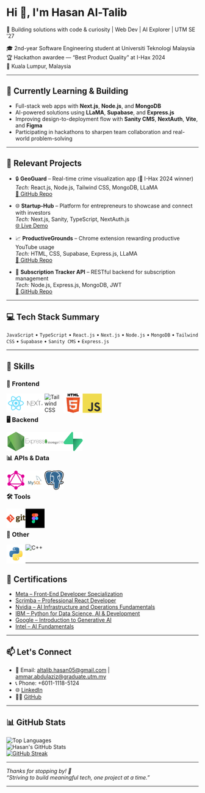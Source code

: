 # Hi 👋, I'm Hasan Al-Talib  

🚀 Building solutions with code & curiosity | Web Dev | AI Explorer | UTM SE '27  

🎓 2nd-year Software Engineering student at Universiti Teknologi Malaysia 
🏆 Hackathon awardee — “Best Product Quality” at I-Hax 2024  
📍 Kuala Lumpur, Malaysia  

---

## 🌱 Currently Learning & Building
- Full-stack web apps with **Next.js**, **Node.js**, and **MongoDB**
- AI-powered solutions using **LLaMA**, **Supabase**, and **Express.js**
- Improving design-to-deployment flow with **Sanity CMS**, **NextAuth**, **Vite**, and **Figma**
- Participating in hackathons to sharpen team collaboration and real-world problem-solving

---

## 🚀 Relevant Projects

- 🔒 **GeoGuard** – Real-time crime visualization app (🏅 I-Hax 2024 winner)  
  *Tech:* React.js, Node.js, Tailwind CSS, MongoDB, LLaMA  
  [🔗 GitHub Repo](https://github.com/KaifHalak/I-HAX-Team-IT-Support)

- 🌐 **Startup-Hub** – Platform for entrepreneurs to showcase and connect with investors  
  *Tech:* Next.js, Sanity, TypeScript, NextAuth.js  
  [🌐 Live Demo](https://nextjs-full-stack-app-9bi4-60jowrpqp-hasanammar05s-projects.vercel.app/)

- 📈 **ProductiveGrounds** – Chrome extension rewarding productive YouTube usage  
  *Tech:* HTML, CSS, Supabase, Express.js, LLaMA  
  [🔗 GitHub Repo](https://github.com/HasanAmmar05/Supabase-Hackathon)

- 🧾 **Subscription Tracker API** – RESTful backend for subscription management  
  *Tech:* Node.js, Express.js, MongoDB, JWT  
  [🔗 GitHub Repo](https://github.com/HasanAmmar05/Subscription-Tracker-API)

---

## 💻 Tech Stack Summary  
`JavaScript` • `TypeScript` • `React.js` • `Next.js` • `Node.js` • `MongoDB` • `Tailwind CSS` • `Supabase` • `Sanity CMS` • `Express.js`

---

## 🧠 Skills

### 🎨 Frontend
<img align="left" alt="ReactJS" width="50px" src="https://raw.githubusercontent.com/github/explore/main/topics/react/react.png" />
<img align="left" alt="Next.js" width="50px" src="https://raw.githubusercontent.com/github/explore/main/topics/nextjs/nextjs.png" />
<img align="left" alt="Tailwind CSS" width="50px" src="https://upload.wikimedia.org/wikipedia/commons/d/d5/Tailwind_CSS_Logo.svg" />
<img align="left" alt="HTML5" width="50px" src="https://raw.githubusercontent.com/github/explore/main/topics/html/html.png" />
<img align="left" alt="JavaScript" width="50px" src="https://raw.githubusercontent.com/github/explore/main/topics/javascript/javascript.png" />
<br/><br/>

### 🖥️ Backend
<img align="left" alt="Node.js" width="50px" src="https://raw.githubusercontent.com/github/explore/main/topics/nodejs/nodejs.png" />
<img align="left" alt="Express.js" width="50px" src="https://raw.githubusercontent.com/github/explore/main/topics/express/express.png" />
<img align="left" alt="MongoDB" width="50px" src="https://raw.githubusercontent.com/github/explore/main/topics/mongodb/mongodb.png" />
<img align="left" alt="Supabase" width="50px" src="https://raw.githubusercontent.com/github/explore/main/topics/supabase/supabase.png" />
<br/><br/>

### 📊 APIs & Data
<img align="left" alt="GraphQL" width="50px" src="https://raw.githubusercontent.com/github/explore/main/topics/graphql/graphql.png" />
<img align="left" alt="MySQL" width="50px" src="https://raw.githubusercontent.com/github/explore/main/topics/mysql/mysql.png" />
<img align="left" alt="PostgreSQL" width="50px" src="https://raw.githubusercontent.com/github/explore/main/topics/postgresql/postgresql.png" />
<br/><br/>

### 🛠️ Tools
<img align="left" alt="Git" width="50px" src="https://raw.githubusercontent.com/github/explore/main/topics/git/git.png" />
<img align="left" alt="Figma" width="50px" src="https://raw.githubusercontent.com/github/explore/main/topics/figma/figma.png" />
<br/><br/>

### 🤖 Other
<img align="left" alt="Python" width="50px" src="https://raw.githubusercontent.com/github/explore/main/topics/python/python.png" />
<img align="left" alt="C++" width="50px" src="https://raw.githubusercontent.com/isocpp/logos/master/cpp_logo.png" />
<br/><br/>


---

## 📜 Certifications
- [Meta – Front-End Developer Specialization](https://www.coursera.org/account/accomplishments/specialization/BZ78CTCI7RJ9)  
- [Scrimba – Professional React Developer](https://www.coursera.org/account/accomplishments/professional-cert/8RFHG01Q8EMD)  
- [Nvidia – AI Infrastructure and Operations Fundamentals](https://www.coursera.org/account/accomplishments/specialization/5XE3EESIIH5U)  
- [IBM – Python for Data Science, AI & Development](https://www.coursera.org/account/accomplishments/verify/XQHXBA87DOZ2)  
- [Google – Introduction to Generative AI](https://www.coursera.org/account/accomplishments/verify/QGBN1BS6EVVY)  
- [Intel – AI Fundamentals](https://www.coursera.org/account/accomplishments/verify/MLK39B64QO7X)

---

## 📫 Let's Connect

- 📧 Email: altalib.hasan05@gmail.com | ammar.abdulaziz@graduate.utm.my  
- 📞 Phone: +6011-1118-5124  
- 🌐 [LinkedIn](https://www.linkedin.com/in/hasan-al-talib-6095b3323/)  
- 🧑‍💻 [GitHub](https://github.com/HasanAmmar05)  

---

## 📊 GitHub Stats

![Top Languages](https://github-readme-stats.vercel.app/api/top-langs/?username=HasanAmmar05&layout=compact&theme=dark)  
![Hasan's GitHub Stats](https://github-readme-stats.vercel.app/api?username=HasanAmmar05&show_icons=true&theme=dark)  
[![GitHub Streak](https://streak-stats.demolab.com?user=HasanAmmar05&theme=dark)](https://git.io/streak-stats)

---

_Thanks for stopping by! 🙌_  
_“Striving to build meaningful tech, one project at a time.”_


---

